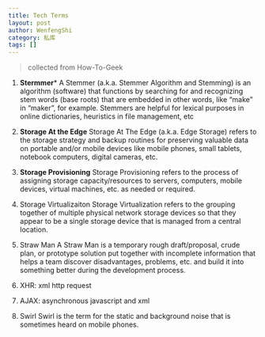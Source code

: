 ```yaml
---
title: Tech Terms
layout: post
author: WenfengShi
category: 私库
tags: []
---
```


> collected from  How-To-Geek


1. **Stermmer***
A Stemmer (a.k.a. Stemmer Algorithm and Stemming) is an algorithm (software) that functions by searching for and recognizing stem words (base roots) that are embedded in other words, like “make” in “maker”, for example.
Stemmers are helpful for lexical purposes in online dictionaries, heuristics in file management, etc

2. **Storage At the Edge**
Storage At The Edge (a.k.a. Edge Storage) refers to the storage strategy and backup routines for preserving valuable data on portable and/or mobile devices like mobile phones, small tablets, notebook computers, digital cameras, etc.

3. **Storage Provisioning**
Storage Provisioning refers to the process of assigning storage capacity/resources to servers, computers, mobile devices, virtual machines, etc. as needed or required.

4. Storage Virtualizaiton
Storage Virtualization refers to the grouping together of multiple physical network storage devices so that they appear to be a single storage device that is managed from a central location.

5. Straw Man 
A Straw Man is a temporary rough draft/proposal, crude plan, or prototype solution put together with incomplete information that helps a team discover disadvantages, problems, etc. and build it into something better during the development process.

6. XHR: xml http request

7. AJAX: asynchronous javascript and xml

8. Swirl
Swirl is the term for the static and background noise that is sometimes heard
on mobile phones.





